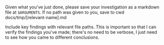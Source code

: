 Given what you've just done, please save your investigation as a markdown file at `$ARGUMENTS`. If no path was given to you, save to cwd docs/tmp/[relevant-name].md

Include key findings with relevant file paths. This is important so that I can verify the findings you've made; there's no need to be verbose, I just need to see how you came to different conclusions.